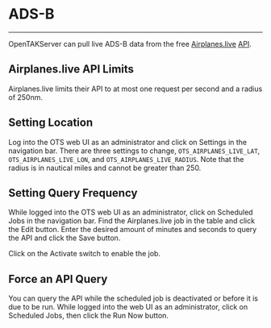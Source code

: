 # ADS-B

---

OpenTAKServer can pull live ADS-B data from the free [Airplanes.live](https://airplanes.live/) [API](https://airplanes.live/api-guide/).

## Airplanes.live API Limits

Airplanes.live limits their API to at most one request per second and a radius of 250nm.

## Setting Location

Log into the OTS web UI as an administrator and click on Settings in the navigation bar. There are three settings to change,
```OTS_AIRPLANES_LIVE_LAT```, ```OTS_AIRPLANES_LIVE_LON```, and ```OTS_AIRPLANES_LIVE_RADIUS```. Note that the radius is in
nautical miles and cannot be greater than 250.

## Setting Query Frequency

While logged into the OTS web UI as an administrator, click on Scheduled Jobs in the navigation bar. Find the
Airplanes.live job in the table and click the Edit button. Enter the desired amount of minutes and seconds to
query the API and click the Save button.

Click on the Activate switch to enable the job.

## Force an API Query

You can query the API while the scheduled job is deactivated or before it is due to be run. While logged into the web UI
as an administrator, click on Scheduled Jobs, then click the Run Now button. 